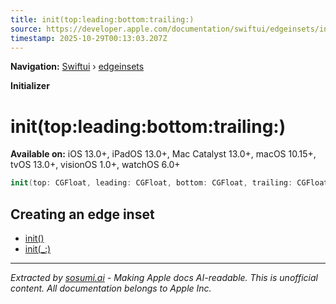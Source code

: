 ```yaml
---
title: init(top:leading:bottom:trailing:)
source: https://developer.apple.com/documentation/swiftui/edgeinsets/init(top:leading:bottom:trailing:)
timestamp: 2025-10-29T00:13:03.207Z
---
```


**Navigation:** [Swiftui](/documentation/swiftui) › [edgeinsets](/documentation/swiftui/edgeinsets)

**Initializer**

# init(top:leading:bottom:trailing:)

**Available on:** iOS 13.0+, iPadOS 13.0+, Mac Catalyst 13.0+, macOS 10.15+, tvOS 13.0+, visionOS 1.0+, watchOS 6.0+

```swift
init(top: CGFloat, leading: CGFloat, bottom: CGFloat, trailing: CGFloat)
```

## Creating an edge inset

- [init()](/documentation/swiftui/edgeinsets/init())
- [init(_:)](/documentation/swiftui/edgeinsets/init(_:))

---

*Extracted by [sosumi.ai](https://sosumi.ai) - Making Apple docs AI-readable.*
*This is unofficial content. All documentation belongs to Apple Inc.*
